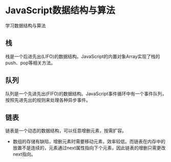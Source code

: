 # JavaScript数据结构与算法
学习数据结构与算法
## 栈
栈是一个后进先出(LIFO)的数据结构。JavaScript的内置对象Array实现了栈的push、pop等相关方法。
## 队列
队列是一个先进先出(FIFO)的数据结构。JavaScript事件循环中有一个事件队列，按照先进先出的规则来处理各种异步事件。
## 链表
链表是一个动态的数据结构，可以任意增删元素，按需扩容。
- 数组的存储有缺陷，增删元素时需要移动元素，效率较低。而链表在内存中的放置不是连续的，元素通过next属性指向下个元素，因此链表的增删只需更改next指向。
